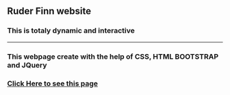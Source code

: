 ## Ruder Finn website
### This is totaly dynamic and interactive
<hr>

### This webpage create with the help of CSS, HTML BOOTSTRAP and JQuery
### [Click Here to see this page](https://subratgoogle.github.io/ruder-finn-website/)
